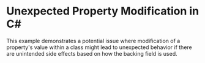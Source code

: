 # Unexpected Property Modification in C#

This example demonstrates a potential issue where modification of a property's value within a class might lead to unexpected behavior if there are unintended side effects based on how the backing field is used.